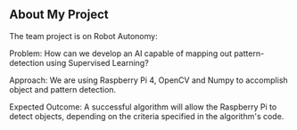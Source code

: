 ## About My Project

The team project is on Robot Autonomy:

Problem: How can we develop an AI capable of mapping out pattern-detection using Supervised Learning?

Approach: We are using Raspberry Pi 4, OpenCV and Numpy to accomplish object and pattern detection.

Expected Outcome: A successful algorithm will allow the Raspberry Pi to detect objects, depending on the criteria specified in the algorithm's code. 


